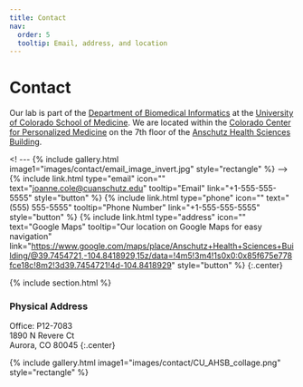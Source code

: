 ```yaml
---
title: Contact
nav:
  order: 5
  tooltip: Email, address, and location
---
```


# <i class="fas fa-envelope"></i>Contact

Our lab is part of the [Department of Biomedical Informatics][https://medschool.cuanschutz.edu/dbmi] at the [University of Colorado School of Medicine](https://medschool.cuanschutz.edu/).
We are located within the [Colorado Center for Personalized Medicine](https://medschool.cuanschutz.edu/ccpm) on the 7th floor of the [Anschutz Health Sciences Building](https://news.cuanschutz.edu/news-stories/what-should-i-know-about-the-anschutz-health-sciences-building).

<! ---
{%
  include gallery.html
  image1="images/contact/email_image_invert.jpg"
  style="rectangle"
%}
-->
{%
  include link.html
  type="email"
  icon=""
  text="joanne.cole@cuanschutz.edu"
  tooltip="Email"
  link="+1-555-555-5555"
  style="button"
%}
{%
  include link.html
  type="phone"
  icon=""
  text="(555) 555-5555"
  tooltip="Phone Number"
  link="+1-555-555-5555"
  style="button"
%}
{%
  include link.html
  type="address"
  icon=""
  text="Google Maps"
  tooltip="Our location on Google Maps for easy navigation"
link="https://www.google.com/maps/place/Anschutz+Health+Sciences+Building/@39.7454721,-104.8418929,15z/data=!4m5!3m4!1s0x0:0x85f675e778fce18c!8m2!3d39.7454721!4d-104.8418929"
  style="button"
%}
{:.center}

{% include section.html %}

### <i class="fas fa-mail-bulk"></i>Physical Address

Office: P12-7083  
1890 N Revere Ct   
Aurora, CO 80045
{:.center}

{%
  include gallery.html
  image1="images/contact/CU_AHSB_collage.png"
  style="rectangle"
%}


[https://medschool.cuanschutz.edu/dbmi]: https://medschool.cuanschutz.edu/dbmi
